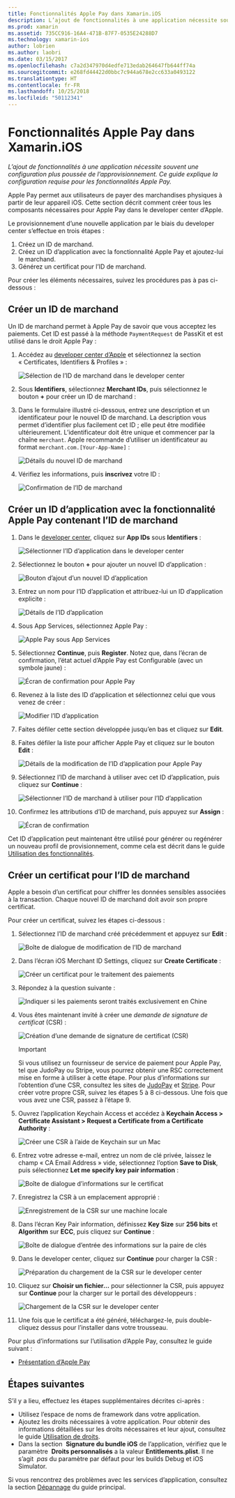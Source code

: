 ```yaml
---
title: Fonctionnalités Apple Pay dans Xamarin.iOS
description: L’ajout de fonctionnalités à une application nécessite souvent une configuration supplémentaire du provisionnement. Ce guide explique la configuration requise pour les fonctionnalités Apple Pay.
ms.prod: xamarin
ms.assetid: 735CC916-16A4-471B-87F7-0535E24288D7
ms.technology: xamarin-ios
author: lobrien
ms.author: laobri
ms.date: 03/15/2017
ms.openlocfilehash: c7a2d347970d4edfe713edab264647fb644ff74a
ms.sourcegitcommit: e268fd44422d0bbc7c944a678e2cc633a0493122
ms.translationtype: HT
ms.contentlocale: fr-FR
ms.lasthandoff: 10/25/2018
ms.locfileid: "50112341"
---
```

# <a name="apple-pay-capabilities-in-xamarinios"></a>Fonctionnalités Apple Pay dans Xamarin.iOS

_L’ajout de fonctionnalités à une application nécessite souvent une configuration plus poussée de l’approvisionnement. Ce guide explique la configuration requise pour les fonctionnalités Apple Pay._

Apple Pay permet aux utilisateurs de payer des marchandises physiques à partir de leur appareil iOS. Cette section décrit comment créer tous les composants nécessaires pour Apple Pay dans le developer center d’Apple.

Le provisionnement d’une nouvelle application par le biais du developer center s’effectue en trois étapes :

1.  Créez un ID de marchand.
2.  Créez un ID d’application avec la fonctionnalité Apple Pay et ajoutez-lui le marchand.
3.  Générez un certificat pour l’ID de marchand.

Pour créer les éléments nécessaires, suivez les procédures pas à pas ci-dessous :

<a name="merchantid" />

## <a name="create-merchant-id"></a>Créer un ID de marchand

Un ID de marchand permet à Apple Pay de savoir que vous acceptez les paiements. Cet ID est passé à la méthode `PaymentRequest` de PassKit et est utilisé dans le droit Apple Pay :

1.  Accédez au [developer center d’Apple](https://developer.apple.com/account/) et sélectionnez la section « Certificates, Identifiers & Profiles » : 
 
    ![Sélection de l’ID de marchand dans le developer center](apple-pay-capabilities-images/image57.png)

2.  Sous **Identifiers**, sélectionnez **Merchant IDs**, puis sélectionnez le bouton **+** pour créer un ID de marchand :  

3.  Dans le formulaire illustré ci-dessous, entrez une description et un identificateur pour le nouvel ID de marchand. La description vous permet d’identifier plus facilement cet ID ; elle peut être modifiée ultérieurement. L’identificateur doit être unique et commencer par la chaîne `merchant`. Apple recommande d’utiliser un identificateur au format `merchant.com.[Your-App-Name]` :
   
    ![Détails du nouvel ID de marchand](apple-pay-capabilities-images/image58.png)

4.  Vérifiez les informations, puis **inscrivez** votre ID : 
    
    ![Confirmation de l’ID de marchand](apple-pay-capabilities-images/image59.png)

<a name="appid" />

## <a name="create-an-app-id-with-the-apple-pay-capability-that-includes-the-merchant-id"></a>Créer un ID d’application avec la fonctionnalité Apple Pay contenant l’ID de marchand

1.  Dans le [developer center](https://developer.apple.com/account/), cliquez sur **App IDs** sous **Identifiers** : 
    
    ![Sélectionner l’ID d’application dans le developer center](apple-pay-capabilities-images/image6.png)

2.  Sélectionnez le bouton **+** pour ajouter un nouvel ID d’application : 
   
    ![Bouton d’ajout d’un nouvel ID d’application](apple-pay-capabilities-images/image27.png)

3.  Entrez un nom pour l’ID d’application et attribuez-lui un ID d’application explicite :    
   
    ![Détails de l’ID d’application ](apple-pay-capabilities-images/image35.png)

4.  Sous App Services, sélectionnez Apple Pay :    
  
    ![Apple Pay sous App Services](apple-pay-capabilities-images/image36.png)

5.  Sélectionnez **Continue**, puis **Register**. Notez que, dans l’écran de confirmation, l’état actuel d’Apple Pay est Configurable (avec un symbole jaune) : 
   
    ![Écran de confirmation pour Apple Pay](apple-pay-capabilities-images/image37.png)

6.  Revenez à la liste des ID d’application et sélectionnez celui que vous venez de créer :  
   
    ![Modifier l’ID d’application](apple-pay-capabilities-images/image38.png)

7.  Faites défiler cette section développée jusqu’en bas et cliquez sur **Edit**.
8.  Faites défiler la liste pour afficher Apple Pay et cliquez sur le bouton **Edit** :  
    
    ![Détails de la modification de l’ID d’application pour Apple Pay](apple-pay-capabilities-images/image39.png)

9.  Sélectionnez l’ID de marchand à utiliser avec cet ID d’application, puis cliquez sur **Continue** :  
    
    ![Sélectionner l’ID de marchand à utiliser pour l’ID d’application](apple-pay-capabilities-images/image40.png)

10. Confirmez les attributions d’ID de marchand, puis appuyez sur **Assign** :  
    
    ![Écran de confirmation](apple-pay-capabilities-images/image41.png)

Cet ID d’application peut maintenant être utilisé pour générer ou regénérer un nouveau profil de provisionnement, comme cela est décrit dans le guide [Utilisation des fonctionnalités](~/ios/deploy-test/provisioning/capabilities/index.md). 

<a name="certificate" />

## <a name="create-a-certificate-for-your-merchant-id"></a>Créer un certificat pour l’ID de marchand

Apple a besoin d’un certificat pour chiffrer les données sensibles associées à la transaction. Chaque nouvel ID de marchand doit avoir son propre certificat. 

Pour créer un certificat, suivez les étapes ci-dessous :

1.  Sélectionnez l’ID de marchand créé précédemment et appuyez sur **Edit** : 
    
    ![Boîte de dialogue de modification de l’ID de marchand](apple-pay-capabilities-images/image42.png)

2.  Dans l’écran iOS Merchant ID Settings, cliquez sur **Create Certificate** : 
   
    ![Créer un certificat pour le traitement des paiements](apple-pay-capabilities-images/image43.png)

3.  Répondez à la question suivante : 

    ![Indiquer si les paiements seront traités exclusivement en Chine](apple-pay-capabilities-images/image44.png)

4.  Vous êtes maintenant invité à créer une _demande de signature de certificat_ (CSR) : 

    ![Création d’une demande de signature de certificat (CSR)](apple-pay-capabilities-images/image45.png)
    
    > [!IMPORTANT]
    > Si vous utilisez un fournisseur de service de paiement pour Apple Pay, tel que JudoPay ou Stripe, vous pourrez obtenir une RSC correctement mise en forme à utiliser à cette étape. Pour plus d’informations sur l’obtention d’une CSR, consultez les sites de [JudoPay](https://www.judopay.com/docs/version-52/apple-pay/getting-started/#create-an-apple-pay-certificate) et [Stripe](https://stripe.com/docs/apple-pay/apps#csr). Pour créer votre propre CSR, suivez les étapes 5 à 8 ci-dessous. Une fois que vous avez une CSR, passez à l’étape 9.

5.  Ouvrez l’application Keychain Access et accédez à **Keychain Access > Certificate Assistant > Request a Certificate from a Certificate Authority** : 

     ![Créer une CSR à l’aide de Keychain sur un Mac](apple-pay-capabilities-images/image46.png)

6.  Entrez votre adresse e-mail, entrez un nom de clé privée, laissez le champ « CA Email Address » vide, sélectionnez l’option **Save to Disk**, puis sélectionnez **Let me specify key pair information** :

     ![Boîte de dialogue d’informations sur le certificat](apple-pay-capabilities-images/image47.png)

7.  Enregistrez la CSR à un emplacement approprié : 

     ![Enregistrement de la CSR sur une machine locale](apple-pay-capabilities-images/image48.png)

8.  Dans l’écran Key Pair information, définissez **Key Size** sur **256 bits** et **Algorithm** sur **ECC**, puis cliquez sur **Continue** :

     ![Boîte de dialogue d’entrée des informations sur la paire de clés](apple-pay-capabilities-images/image49.png)

9.  Dans le developer center, cliquez sur **Continue** pour charger la CSR : 

     ![Préparation du chargement de la CSR sur le developer center](apple-pay-capabilities-images/image50.png)

10. Cliquez sur **Choisir un fichier…** pour sélectionner la CSR, puis appuyez sur **Continue** pour la charger sur le portail des développeurs : 

     ![Chargement de la CSR sur le developer center](apple-pay-capabilities-images/image51.png)

11. Une fois que le certificat a été généré, téléchargez-le, puis double-cliquez dessus pour l’installer dans votre trousseau.

Pour plus d’informations sur l’utilisation d’Apple Pay, consultez le guide suivant :

*   [Présentation d’Apple Pay](~/ios/platform/apple-pay.md)

## <a name="next-steps"></a>Étapes suivantes
 
S’il y a lieu, effectuez les étapes supplémentaires décrites ci-après :

* Utilisez l’espace de noms de framework dans votre application.
* Ajoutez les droits nécessaires à votre application. Pour obtenir des informations détaillées sur les droits nécessaires et leur ajout, consultez le guide [Utilisation de droits](~/ios/deploy-test/provisioning/entitlements.md).
* Dans la section  **Signature du bundle iOS** de l’application, vérifiez que le paramètre  **Droits personnalisés** a la valeur **Entitlements.plist**. Il ne s’agit  _pas_ du paramètre par défaut pour les builds Debug et iOS Simulator.

Si vous rencontrez des problèmes avec les services d’application, consultez la section [Dépannage](~/ios/deploy-test/provisioning/capabilities/index.md) du guide principal.